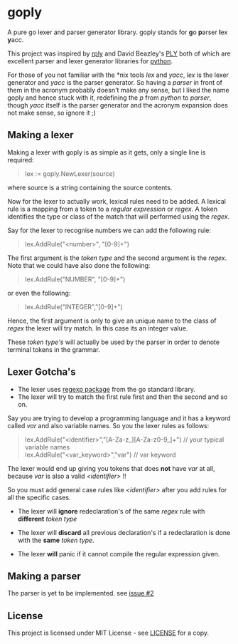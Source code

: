 # goply
A pure go lexer and parser generator library.
goply stands for **g**o **p**arser **l**ex **y**acc.

This project was inspired by [rply](https://github.com/alex/rply)
and David Beazley's [PLY](https://github.com/dabeaz/ply)
both of which are excellent parser and lexer generator
libraries for [python](https://www.python.org/).

For those of you not familiar with the *nix tools _lex_ and _yacc_, 
_lex_ is the lexer generator and _yacc_ is the parser generator.
So having a _parser_ in front of them in the acronym probably doesn't
make any sense, but I liked the name goply and hence stuck with it,
redefining the _p_ from _python_ to _parser_, though _yacc_ itself
is the parser generator and the acronym expansion does not
make sense, so ignore it ;)  

## Making a lexer
Making a lexer with goply is as simple as it gets,
only a single line is required:
> lex := goply.NewLexer(source)

where source is a string containing the source contents.

Now for the lexer to actually work, lexical rules need to be
added. A lexical rule is a mapping from a token to a _regular
expression_ or _regex_. A token identifies the type or class of the match that will
performed using the _regex_.

Say for the lexer to recognise numbers we can add the
following rule:
> lex.AddRule("\<number\>", "[0-9]+")

The first argument is the _token type_ and the second argument
is the _regex_. Note that we could have also done
the following:
> lex.AddRule("NUMBER", "[0-9]+")

or even the following:
> lex.AddRule("INTEGER","[0-9]+")

Hence, the first argument is only to give an unique name to
the class of _regex_ the lexer will try match. In this
case its an integer value.

These _token type's_ will actually be used by the parser in order
to denote terminal tokens in the grammar.

## Lexer Gotcha's
* The lexer uses [regexp package](https://golang.org/pkg/regexp/) from the go standard library. 
* The lexer will try to match the first rule first and then the second and so on.

Say you are trying to develop a programming language and
it has a keyword called _var_ and also variable names. So you
the lexer rules as follows:
> lex.AddRule("\<identifier\>","[A-Za-z_][A-Za-z0-9_]+") // your typical variable names  
lex.AddRule("\<var_keyword\>","var") // var keyword

The lexer would end up giving you tokens that does **not** have
_var_ at all, because _var_ is also a valid _\<identifier\>_ !!

So you must add general case rules like _\<identifier\>_ after
you add rules for all the specific cases.

* The lexer will **ignore** redeclaration's of the same _regex_ rule
with **different** _token type_

* The lexer will **discard** all previous declaration's
if a redeclaration is done with the **same** _token type_.

* The lexer **will** panic if it cannot compile the regular
expression given.

## Making a parser
The parser is yet to be implemented. see [issue #2](https://github.com/nayas360/goply/issues/2)

## License
This project is licensed under MIT License - see [LICENSE](LICENSE) for a copy.